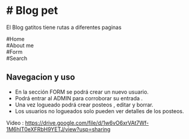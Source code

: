 # # Blog pet

El Blog gatitos tiene rutas a diferentes paginas

#Home  
#About me  
#Form  
#Search
 
## Navegacion y uso

- En la sección FORM se podrá crear un nuevo usuario.
- Podrá entrar al ADMIN para corroborar su entrada .
- Una vez logueado podrá crear posteos , editar y borrar.
- Los usuarios no logueados solo pueden ver detalles de los posteos.

Video : https://drive.google.com/file/d/1w6vO6xrVAt7Wf-1M6hIT0eXFRbH9YETJ/view?usp=sharing